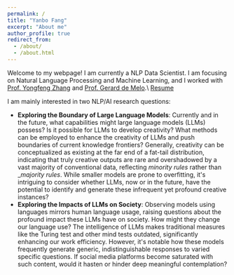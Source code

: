 ```yaml
---
permalink: /
title: "Yanbo Fang"
excerpt: "About me"
author_profile: true
redirect_from: 
  - /about/
  - /about.html
---
```


Welcome to my webpage! I am currently a NLP Data Scientist. I am focusing on Natural Language Processing and Machine Learning, and I worked with [Prof. Yongfeng Zhang](http://yongfeng.me/) and [Prof. Gerard de Melo](http://gerard.demelo.org/index.html#).\\
[Resume]([https://drive.google.com/file/d/1_YvS4Oyel2ecMTyolz1GKGR5OLhE86yl/view?usp=sharing](https://drive.google.com/file/d/1SmIAPy-wDFSG7H1snNGmqJtuWjkaPmpI/view?usp=drive_link))

I am mainly interested in two NLP/AI research questions:
  * **Exploring the Boundary of Large Language Models**: Currently and in the future, what capabilities might large language models (LLMs) possess? Is it possible for LLMs to develop creativity? What methods can be employed to enhance the creativity of LLMs and push boundaries of current knowledge frontiers? Generally, creativity can be conceptualized as existing at the far end of a fat-tail distribution, indicating that truly creative outputs are rare and overshadowed by a vast majority of conventional data, reflecting _minority rules_ rather than __majority rules_. While smaller models are prone to overfitting, it's intriguing to consider whether LLMs, now or in the future, have the potential to identify and generate these infrequent yet profound creative instances?
  * **Exploring the Impacts of LLMs on Society**: Observing models using languages mirrors human language usage, raising questions about the profound impact these LLMs have on society. How might they change our language use? The intelligence of LLMs makes traditional measures like the Turing test and other mind tests outdated, significantly enhancing our work efficiency. However, it's notable how these models frequently generate generic, indistinguishable responses to varied specific questions. If social media platforms become saturated with such content, would it hasten or hinder deep meaningful contemplation?